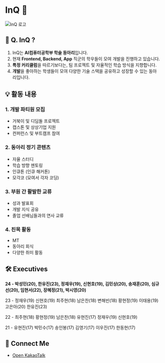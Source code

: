 # InQ 👋
![InQ 로고](https://github.com/user-attachments/assets/7fa4408c-5235-469f-9255-de22a20ef2f6)

## 🌟 Q. InQ ?

1. InQ는 **AI컴퓨터공학부 학술 동아리**입니다.
2. 현재 **Frontend, Backend, App** 직군의 학우들이 모여 개발을 진행하고 있습니다.
3. **특정 커리큘럼**을 따르기보다는, 팀 프로젝트 및 자율적인 학습 방식을 지향합니다.
4. **개발**을 좋아하는 학생들이 모여 다양한 기술 스택을 공유하고 성장할 수 있는 동아리입니다.

## 💡 활동 내용

### 1. 개발 파티원 모집
- 거북이 및 디딤돌 프로젝트
- 캡스톤 및 상상기업 지원
- 컨퍼런스 및 부트캠프 참여

### 2. 동아리 정기 콘텐츠
- 자율 스터디
- 학습 방향 멘토링
- 인큐톤 (인큐 해커톤)
- 모각코 (모여서 각자 코딩)

### 3. 부원 간 활발한 교류
- 성과 발표회
- 개발 지식 공유
- 졸업 선배님들과의 연사 교류

### 4. 친목 활동
- MT
- 동아리 회식
- 다양한 취미 활동

## 🛠️ Executives
**24 - 박성민(20), 한유진(23), 정재우(19), 신현호(19), 김민상(20), 송재훈(20), 심규선(20), 임현서(22), 장혜정(21), 박시영(20)**

23 - 정재우(19) 신현호(19) 최주현(18) 남은찬(18) 변해빈(18) 황현정(19) 이태용(19) 고은아(20) 한유진(23)

22 - 최주현(18) 황현정(19) 남은찬(18) 유현진(17) 정재우(19) 신현호(19)

21 - 유현진(17) 박민수(17) 송인봉(17) 김영기(17) 이우진(17) 한동현(17)

## 📱 Connect Me
- [Open KakaoTalk](https://open.kakao.com/o/gzQEbQSf)

